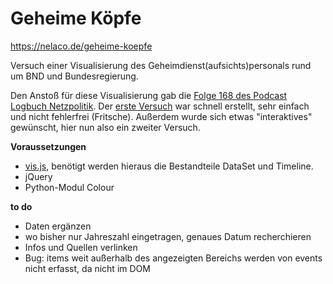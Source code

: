 # Geheime Köpfe

https://nelaco.de/geheime-koepfe

Versuch einer Visualisierung des Geheimdienst(aufsichts)personals rund um BND und Bundesregierung.

Den Anstoß für diese Visualisierung gab die [Folge 168 des Podcast Logbuch Netzpolitik](http://logbuch-netzpolitik.de/lnp168-es-war-nicht-alles-schlecht-im-rechtsstaat#t=43:23.003). Der [erste Versuch](https://nelaco.de/lnp/bndbkamtmibfv.png) war schnell erstellt, sehr einfach und nicht fehlerfrei (Fritsche). Außerdem wurde sich etwas "interaktives" gewünscht, hier nun also ein zweiter Versuch.

**Voraussetzungen**

- [vis.js](http://visjs.org/), benötigt werden hieraus die Bestandteile DataSet und Timeline.
- jQuery
- Python-Modul Colour

**to do**

- Daten ergänzen
- wo bisher nur Jahreszahl eingetragen, genaues Datum recherchieren
- Infos und Quellen verlinken
- Bug: items weit außerhalb des angezeigten Bereichs werden von events nicht erfasst, da nicht im DOM

